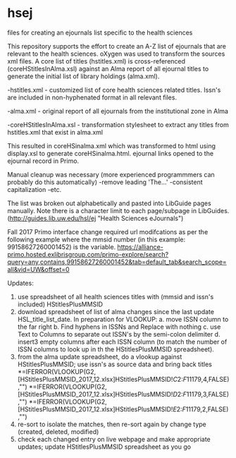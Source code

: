# hsej
files for creating an ejournals list specific to the health sciences

This repository supports the effort to create an A-Z list of ejournals that are relevant to the health sciences.  oXygen was used to transform the sources xml files.  A core list of titles (hstitles.xml) is cross-referenced (coreHStitlesInAlma.xsl) against an Alma report of all ejournal titles to generate the initial list of library holdings (alma.xml).

-hstitles.xml - customized list of core health sciences related titles.  Issn's are included in non-hyphenated format in all relevant files.

-alma.xml - original report of all ejournals from the institutional zone in Alma

-coreHStitlesInAlma.xsl - transformation stylesheet to extract any titles from hstitles.xml that exist in alma.xml

This resulted in coreHSinalma.xml which was transformed to html using display.xsl to generate coreHSinalma.html.  ejournal links opened to the ejournal record in Primo.

Manual cleanup was necessary (more experienced programmmers can probably do this automatically)
-remove leading 'The...'
-consistent capitalization
-etc.

The list was broken out alphabetically and pasted into LibGuide pages manually.  Note there is a character limit to each page/subpage in LibGuides. (http://guides.lib.uw.edu/hsl/ej "Health Sciences eJournals")

Fall 2017 Primo interface change required url modifcations as per the following example where the mmsid number (in this example: 99158627260001452) is the variable. https://alliance-primo.hosted.exlibrisgroup.com/primo-explore/search?query=any,contains,99158627260001452&tab=default_tab&search_scope=all&vid=UW&offset=0


Updates:

1. use spreadsheet of all health sciences titles with (mmsid and issn's included) HStitlesPlusMMSID
2. download spreadsheet of list of alma changes since the last update HSL_title_list_date.  In preparation for VLOOKUP:
  a. move ISSN column to the far right
  b. Find hyphens in ISSNs and Replace with nothing
  c. use Text to Columns to separate out ISSN's by the semi-colon delimiter
  d. insert3 empty columns after each ISSN column (to match the number of ISSN columns to look up in th the HStitlesPlusMMSID spreadsheet).
3. from the alma update spreadsheet, do a vlookup against HStitlesPlusMMSID; use issn's as source data and bring back titles
    *=IFERROR(VLOOKUP(G2,[HStitlesPlusMMSID_2017_12.xlsx]HStitlesPlusMMSID!$C$2:$F$11179,4,FALSE),"")
    *=IFERROR(VLOOKUP(G2,[HStitlesPlusMMSID_2017_12.xlsx]HStitlesPlusMMSID!$D$2:$F$11179,3,FALSE),"")
    *=IFERROR(VLOOKUP(G2,[HStitlesPlusMMSID_2017_12.xlsx]HStitlesPlusMMSID!$E$2:$F$11179,2,FALSE),"")
4. re-sort to isolate the matches, then re-sort again by change type (created, deleted, modified)
5. check each changed entry on live webpage and make appropriate updates; update HStitlesPlusMMSID spreadsheet as you go 
